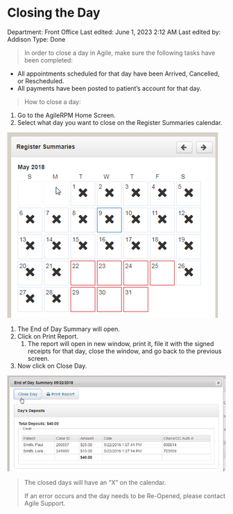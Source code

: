 # Closing the Day

Department: Front Office
Last edited: June 1, 2023 2:12 AM
Last edited by: Addison
Type: Done

> In order to close a day in Agile, make sure the following tasks have been completed:
> 
- All appointments scheduled for that day have been Arrived, Cancelled, or Rescheduled.
- All payments have been posted to patient’s account for that day.

> How to close a day:
> 
1. Go to the AgileRPM Home Screen.
2. Select what day you want to close on the Register Summaries calendar.

![Closing%20the%20Day%203ad91d827f3c4ef3b09d8f51b99a7761/image2.png](Closing%20the%20Day%203ad91d827f3c4ef3b09d8f51b99a7761/image2.png)

1. The End of Day Summary will open.
2. Click on Print Report.
    1. The report will open in new window, print it, file it with the signed receipts for that day, close the window, and go back to the previous screen.
3. Now click on Close Day.

![Closing%20the%20Day%203ad91d827f3c4ef3b09d8f51b99a7761/image3.png](Closing%20the%20Day%203ad91d827f3c4ef3b09d8f51b99a7761/image3.png)

> The closed days will have an “X” on the calendar.
> 
> 
> If an error occurs and the day needs to be Re-Opened, please contact Agile Support.
>
